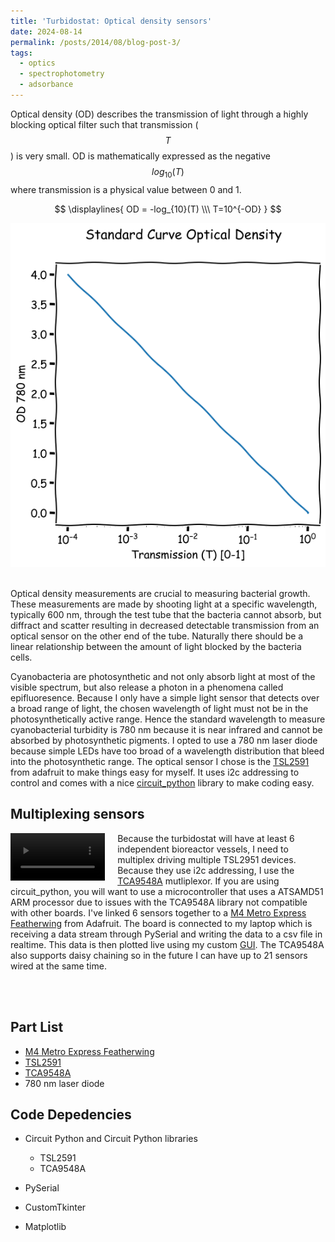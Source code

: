 ```yaml
---
title: 'Turbidostat: Optical density sensors'
date: 2024-08-14
permalink: /posts/2014/08/blog-post-3/
tags:
  - optics
  - spectrophotometry
  - adsorbance
---
```

Optical density (OD) describes the transmission of light through a highly blocking optical filter such that transmission ($$T$$) is very small. OD is mathematically expressed as the negative $$log_{10}(T)$$ where transmission is a physical value between 0 and 1.

$$
\displaylines{
OD = -log_{10}(T)
\\\
T=10^{-OD}
}
$$

<div align="center">
    <img src="/images/OD_drawing.png" >
</div>

<br /> 

Optical density measurements are crucial to measuring bacterial growth. These measurements are made by shooting light at a specific wavelength, typically 600 nm, through the test tube that the bacteria cannot absorb, but diffract and scatter resulting in decreased detectable transmission from an optical sensor on the other end of the tube. Naturally there should be a linear relationship between the amount of light blocked by the bacteria cells.

Cyanobacteria are photosynthetic and not only absorb light at most of the visible spectrum, but also release a photon in a phenomena called epifluoresence. Because I only have a simple light sensor that detects over a broad range of light, the chosen wavelength of light must not be in the photosynthetically active range. Hence the standard wavelength to measure cyanobacterial turbidity is 780 nm because it is near infrared and cannot be absorbed by photosynthetic pigments. I opted to use a 780 nm laser diode because simple LEDs have too broad of a wavelength distribution that bleed into the photosynthetic range. The optical sensor I chose is the [TSL2591](https://cdn-shop.adafruit.com/datasheets/TSL25911_Datasheet_EN_v1.pdf) from adafruit to make things easy for myself. It uses i2c addressing to control and comes with a nice [circuit_python](https://circuitpython.org/) library to make coding easy.

## Multiplexing sensors

<div style="float: left; margin-right: 20px; max-width: 30%;">
  <video style="width: 100%; height: auto;" controls>
    <source src="/images/multi_plex_TSL2951.mp4" type="video/mp4">
    Your browser does not support the video tag.
  </video>
</div>

Because the turbidostat will have at least 6 independent bioreactor vessels, I need to multiplex driving multiple TSL2951 devices. Because they use i2c addressing, I use the [TCA9548A](https://www.adafruit.com/product/2717) mutliplexor. If you are using circuit_python, you will want to use a microcontroller that uses a ATSAMD51 ARM processor due to issues with the TCA9548A library not compatible with other boards. I've linked 6 sensors together to a [M4 Metro Express Featherwing](https://www.adafruit.com/product/3857) from Adafruit. The board is connected to my laptop which is receiving a data stream through PySerial and writing the data to a csv file in realtime. This data is then plotted live using my custom [GUI](https://wongolini.github.io/posts/Turbidostat-UI/). The TCA9548A also supports daisy chaining so in the future I can have up to 21 sensors wired at the same time.


<br />
<br />


## Part List
- [M4 Metro Express Featherwing](https://www.adafruit.com/product/3857)
- [TSL2591](https://www.adafruit.com/product/1980)
- [TCA9548A](https://www.adafruit.com/product/2717)
- 780 nm laser diode

## Code Depedencies 
- Circuit Python and Circuit Python libraries
  - TSL2591
  - TCA9548A
 
- PySerial
- CustomTkinter
- Matplotlib
